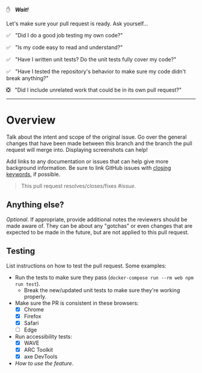 :hand:&nbsp;&nbsp;&nbsp;_**Wait!**_

Let's make sure your pull request is ready. Ask yourself...

:white_check_mark:&nbsp;&nbsp;&nbsp;"Did I do a good job testing my own code?"

:white_check_mark:&nbsp;&nbsp;&nbsp;"Is my code easy to read and understand?"

:white_check_mark:&nbsp;&nbsp;&nbsp;"Have I written unit tests? Do the unit tests fully cover my code?"

:white_check_mark:&nbsp;&nbsp;&nbsp;"Have I tested the repository's behavior to make sure my code didn't break anything?"

:negative_squared_cross_mark:&nbsp;&nbsp;&nbsp;"Did I include unrelated work that could be in its own pull request?"

---

# Overview
Talk about the intent and scope of the original issue. Go over the general changes that have been made between this branch and the branch the pull request will merge into. Displaying screenshots can help!

Add links to any documentation or issues that can help give more background information. Be sure to link GitHub issues with [closing keywords](https://docs.github.com/articles/closing-issues-using-keywords), if possible.

> This pull request resolves/closes/fixes #_issue_.

## Anything else?
_Optional_. If appropriate, provide additional notes the reviewers should be made aware of. They can be about any "gotchas" or even changes that are expected to be made in the future, but are not applied to this pull request.

## Testing
List instructions on how to test the pull request. Some examples:

- Run the tests to make sure they pass (`docker-compose run --rm web npm run test`).
  - Break the new/updated unit tests to make sure they're working properly.
- Make sure the PR is consistent in these browsers:
  - [x] Chrome
  - [x] Firefox
  - [x] Safari
  - [ ] Edge
- Run accessibility tests:
  - [x] WAVE
  - [x] ARC Toolkit
  - [x] axe DevTools
- _How to use the feature_.
